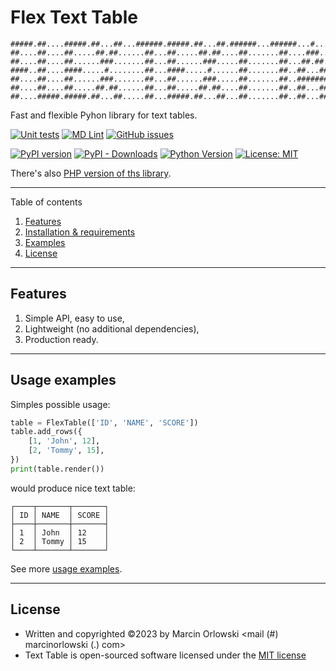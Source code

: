 # Flex Text Table

```ascii
#####.##....#####.##...##...######.#####.##...##.######...######...#....#####..##....#####
##....##....##.....##.##......##...##.....##.##....##.......##....###...##..##.##....##...
##....##....##......###.......##...##......###.....##.......##...##.##..##..##.##....##...
####..##....####.....#........##...####.....#......##.......##..##...##.#####..##....####.
##....##....##......###.......##...##......###.....##.......##..#######.##..##.##....##...
##....##....##.....##.##......##...##.....##.##....##.......##..##...##.##..##.##....##...
##....#####.#####.##...##.....##...#####.##...##...##.......##..##...##.#####..#####.#####
```

Fast and flexible Pyhon library for text tables.

[![Unit tests](https://github.com/MarcinOrlowski/python-flex-text-table/actions/workflows/unittests.yml/badge.svg?branch=master)](https://github.com/MarcinOrlowski/python-flex-text-table/actions/workflows/unittests.yml)
[![MD Lint](https://github.com/MarcinOrlowski/python-flex-text-table/actions/workflows/markdown.yml/badge.svg?branch=master)](https://github.com/MarcinOrlowski/python-flex-text-table/actions/workflows/markdown.yml)
[![GitHub issues](https://img.shields.io/github/issues/MarcinOrlowski/python-flex-text-table.svg)](https://github.com/MarcinOrlowski/python-flex-text-table/issues)

[![PyPI version](https://badge.fury.io/py/flex-text-table.svg)](https://badge.fury.io/py/flex-text-table)
[![PyPI - Downloads](https://img.shields.io/pypi/dm/flex-text-table?style=plastic)](https://pypi.org/project/flex-text-table/)
[![Python Version](https://img.shields.io/pypi/pyversions/flex-text-table.svg)](https://pypi.org/project/flex-text-table/)
[![License: MIT](https://img.shields.io/badge/License-MIT-green.svg)](https://opensource.org/licenses/MIT)

There's also [PHP version of ths library](https://github.com/MarcinOrlowski/php-text-table).

---

Table of contents

1. [Features](#features)
2. [Installation & requirements](docs/setup.md)
3. [Examples](docs/examples.md)
4. [License](#license)

---

## Features

1. Simple API, easy to use,
2. Lightweight (no additional dependencies),
3. Production ready.

---

## Usage examples

Simples possible usage:

```python
table = FlexTable(['ID', 'NAME', 'SCORE'])
table.add_rows({
    [1, 'John', 12],
    [2, 'Tommy', 15],
})
print(table.render())
```

would produce nice text table:

```ascii
┌────┬───────┬───────┐
│ ID │ NAME  │ SCORE │
├────┼───────┼───────┤
│ 1  │ John  │ 12    │
│ 2  │ Tommy │ 15    │
└────┴───────┴───────┘
```

See more [usage examples](docs/examples.md).

---

## License

* Written and copyrighted &copy;2023 by Marcin Orlowski <mail (#) marcinorlowski (.) com>
* Text Table is open-sourced software licensed under
  the [MIT license](http://opensource.org/licenses/MIT)
